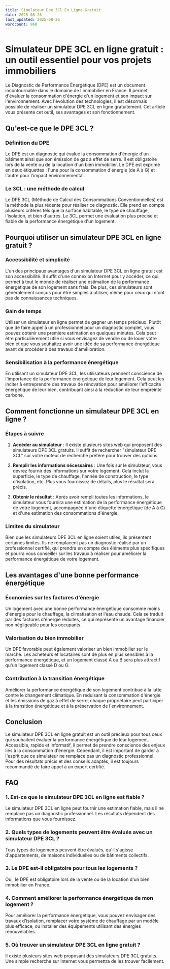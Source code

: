 ```yaml
---
title: Simulateur Dpe 3Cl En Ligne Gratuit
date: 2025-08-26
last_updated: 2025-08-26
wordcount: 960
---
```


# Simulateur DPE 3CL en ligne gratuit : un outil essentiel pour vos projets immobiliers

Le Diagnostic de Performance Énergétique (DPE) est un document incontournable dans le domaine de l'immobilier en France. Il permet d'évaluer la consommation d'énergie d'un logement et son impact sur l'environnement. Avec l'évolution des technologies, il est désormais possible de réaliser un simulateur DPE 3CL en ligne gratuitement. Cet article vous présente cet outil, ses avantages et son fonctionnement.

## Qu'est-ce que le DPE 3CL ?

### Définition du DPE

Le DPE est un diagnostic qui évalue la consommation d'énergie d'un bâtiment ainsi que son émission de gaz à effet de serre. Il est obligatoire lors de la vente ou de la location d'un bien immobilier. Le DPE est exprimé en deux étiquettes : l'une pour la consommation d'énergie (de A à G) et l'autre pour l'impact environnemental.

### Le 3CL : une méthode de calcul

Le DPE 3CL (Méthode de Calcul des Consommations Conventionnelles) est la méthode la plus récente pour réaliser ce diagnostic. Elle prend en compte plusieurs critères tels que la surface habitable, le type de chauffage, l'isolation, et bien d'autres. Le 3CL permet une évaluation plus précise et fiable de la performance énergétique d'un logement.

## Pourquoi utiliser un simulateur DPE 3CL en ligne gratuit ?

### Accessibilité et simplicité

L'un des principaux avantages d'un simulateur DPE 3CL en ligne gratuit est son accessibilité. Il suffit d'une connexion Internet pour y accéder, ce qui permet à tout le monde de réaliser une estimation de la performance énergétique de son logement sans frais. De plus, ces simulateurs sont généralement conçus pour être simples à utiliser, même pour ceux qui n'ont pas de connaissances techniques.

### Gain de temps

Utiliser un simulateur en ligne permet de gagner un temps précieux. Plutôt que de faire appel à un professionnel pour un diagnostic complet, vous pouvez obtenir une première estimation en quelques minutes. Cela peut être particulièrement utile si vous envisagez de vendre ou de louer votre bien et que vous souhaitez avoir une idée de sa performance énergétique avant de procéder à des travaux d'amélioration.

### Sensibilisation à la performance énergétique

En utilisant un simulateur DPE 3CL, les utilisateurs prennent conscience de l'importance de la performance énergétique de leur logement. Cela peut les inciter à entreprendre des travaux de rénovation pour améliorer l'efficacité énergétique de leur bien, contribuant ainsi à la réduction de leur empreinte carbone.

## Comment fonctionne un simulateur DPE 3CL en ligne ?

### Étapes à suivre

1. **Accéder au simulateur** : Il existe plusieurs sites web qui proposent des simulateurs DPE 3CL gratuits. Il suffit de rechercher "simulateur DPE 3CL" sur votre moteur de recherche préféré pour trouver des options.

2. **Remplir les informations nécessaires** : Une fois sur le simulateur, vous devrez fournir des informations sur votre logement. Cela inclut la superficie, le type de chauffage, l'année de construction, le type d'isolation, etc. Plus vous fournissez de détails, plus le résultat sera précis.

3. **Obtenir le résultat** : Après avoir rempli toutes les informations, le simulateur vous fournira une estimation de la performance énergétique de votre logement, accompagnée d'une étiquette énergétique (de A à G) et d'une estimation des consommations d'énergie.

### Limites du simulateur

Bien que les simulateurs DPE 3CL en ligne soient utiles, ils présentent certaines limites. Ils ne remplacent pas un diagnostic réalisé par un professionnel certifié, qui prendra en compte des éléments plus spécifiques et pourra vous conseiller sur les travaux à réaliser pour améliorer la performance énergétique de votre logement.

## Les avantages d'une bonne performance énergétique

### Économies sur les factures d'énergie

Un logement avec une bonne performance énergétique consomme moins d'énergie pour le chauffage, la climatisation et l'eau chaude. Cela se traduit par des factures d'énergie réduites, ce qui représente un avantage financier non négligeable pour les occupants.

### Valorisation du bien immobilier

Un DPE favorable peut également valoriser un bien immobilier sur le marché. Les acheteurs et locataires sont de plus en plus sensibles à la performance énergétique, et un logement classé A ou B sera plus attractif qu'un logement classé D ou G.

### Contribution à la transition énergétique

Améliorer la performance énergétique de son logement contribue à la lutte contre le changement climatique. En réduisant la consommation d'énergie et les émissions de gaz à effet de serre, chaque propriétaire peut participer à la transition énergétique et à la préservation de l'environnement.

## Conclusion

Le simulateur DPE 3CL en ligne gratuit est un outil précieux pour tous ceux qui souhaitent évaluer la performance énergétique de leur logement. Accessible, rapide et informatif, il permet de prendre conscience des enjeux liés à la consommation d'énergie. Cependant, il est important de garder à l'esprit que ce simulateur ne remplace pas un diagnostic professionnel. Pour des résultats précis et des conseils adaptés, il est toujours recommandé de faire appel à un expert certifié.

## FAQ

### 1. Est-ce que le simulateur DPE 3CL en ligne est fiable ?

Le simulateur DPE 3CL en ligne peut fournir une estimation fiable, mais il ne remplace pas un diagnostic professionnel. Les résultats dépendent des informations que vous fournissez.

### 2. Quels types de logements peuvent être évalués avec un simulateur DPE 3CL ?

Tous types de logements peuvent être évalués, qu'il s'agisse d'appartements, de maisons individuelles ou de bâtiments collectifs.

### 3. Le DPE est-il obligatoire pour tous les logements ?

Oui, le DPE est obligatoire lors de la vente ou de la location d'un bien immobilier en France.

### 4. Comment améliorer la performance énergétique de mon logement ?

Pour améliorer la performance énergétique, vous pouvez envisager des travaux d'isolation, remplacer votre système de chauffage par un modèle plus efficace, ou installer des équipements utilisant des énergies renouvelables.

### 5. Où trouver un simulateur DPE 3CL en ligne gratuit ?

Il existe plusieurs sites web proposant des simulateurs DPE 3CL gratuits. Une simple recherche sur Internet vous permettra de les trouver facilement.
